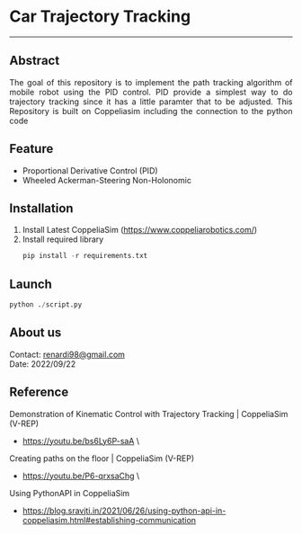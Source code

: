 # **Car Trajectory Tracking**
---
## **Abstract**

<div align="justify">
The goal of this repository is to implement the path tracking algorithm of mobile robot using the PID control. PID provide a simplest way to do trajectory tracking since it has a little paramter that to be adjusted. This Repository is built on Coppeliasim including the connection to the python code
</div>

## **Feature**

* Proportional Derivative Control (PID)
* Wheeled Ackerman-Steering Non-Holonomic

## **Installation**

1. Install Latest CoppeliaSim (https://www.coppeliarobotics.com/)
2. Install required library
    ```Python
    pip install -r requirements.txt
    ```
## **Launch**

```Python
python ./script.py
```
## **About us**

Contact: renardi98@gmail.com \
Date: 2022/09/22 

## **Reference**

Demonstration of Kinematic Control with Trajectory Tracking | CoppeliaSim (V-REP)
* https://youtu.be/bs6Ly6P-saA \

Creating paths on the floor | CoppeliaSim (V-REP)
* https://youtu.be/P6-qrxsaChg \

Using PythonAPI in CoppeliaSim
* https://blog.sravjti.in/2021/06/26/using-python-api-in-coppeliasim.html#establishing-communication